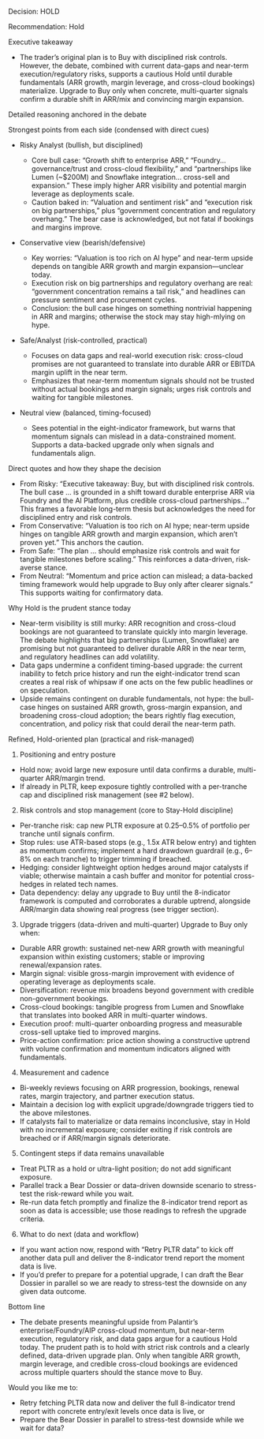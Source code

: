 Decision: HOLD

Recommendation: Hold

Executive takeaway
- The trader’s original plan is to Buy with disciplined risk controls. However, the debate, combined with current data-gaps and near-term execution/regulatory risks, supports a cautious Hold until durable fundamentals (ARR growth, margin leverage, and cross-cloud bookings) materialize. Upgrade to Buy only when concrete, multi-quarter signals confirm a durable shift in ARR/mix and convincing margin expansion.

Detailed reasoning anchored in the debate

Strongest points from each side (condensed with direct cues)

- Risky Analyst (bullish, but disciplined)
  - Core bull case: “Growth shift to enterprise ARR,” “Foundry… governance/trust and cross-cloud flexibility,” and “partnerships like Lumen (~$200M) and Snowflake integration… cross-sell and expansion.” These imply higher ARR visibility and potential margin leverage as deployments scale.
  - Caution baked in: “Valuation and sentiment risk” and “execution risk on big partnerships,” plus “government concentration and regulatory overhang.” The bear case is acknowledged, but not fatal if bookings and margins improve.

- Conservative view (bearish/defensive)
  - Key worries: “Valuation is too rich on AI hype” and near-term upside depends on tangible ARR growth and margin expansion—unclear today.
  - Execution risk on big partnerships and regulatory overhang are real: “government concentration remains a tail risk,” and headlines can pressure sentiment and procurement cycles.
  - Conclusion: the bull case hinges on something nontrivial happening in ARR and margins; otherwise the stock may stay high-mlying on hype.

- Safe/Analyst (risk-controlled, practical)
  - Focuses on data gaps and real-world execution risk: cross-cloud promises are not guaranteed to translate into durable ARR or EBITDA margin uplift in the near term.
  - Emphasizes that near-term momentum signals should not be trusted without actual bookings and margin signals; urges risk controls and waiting for tangible milestones.

- Neutral view (balanced, timing-focused)
  - Sees potential in the eight-indicator framework, but warns that momentum signals can mislead in a data-constrained moment. Supports a data-backed upgrade only when signals and fundamentals align.

Direct quotes and how they shape the decision
- From Risky: “Executive takeaway: Buy, but with disciplined risk controls. The bull case … is grounded in a shift toward durable enterprise ARR via Foundry and the AI Platform, plus credible cross-cloud partnerships…” This frames a favorable long-term thesis but acknowledges the need for disciplined entry and risk controls.
- From Conservative: “Valuation is too rich on AI hype; near-term upside hinges on tangible ARR growth and margin expansion, which aren’t proven yet.” This anchors the caution.
- From Safe: “The plan … should emphasize risk controls and wait for tangible milestones before scaling.” This reinforces a data-driven, risk-averse stance.
- From Neutral: “Momentum and price action can mislead; a data-backed timing framework would help upgrade to Buy only after clearer signals.” This supports waiting for confirmatory data.

Why Hold is the prudent stance today
- Near-term visibility is still murky: ARR recognition and cross-cloud bookings are not guaranteed to translate quickly into margin leverage. The debate highlights that big partnerships (Lumen, Snowflake) are promising but not guaranteed to deliver durable ARR in the near term, and regulatory headlines can add volatility.
- Data gaps undermine a confident timing-based upgrade: the current inability to fetch price history and run the eight-indicator trend scan creates a real risk of whipsaw if one acts on the few public headlines or on speculation.
- Upside remains contingent on durable fundamentals, not hype: the bull-case hinges on sustained ARR growth, gross-margin expansion, and broadening cross-cloud adoption; the bears rightly flag execution, concentration, and policy risk that could derail the near-term path.

Refined, Hold-oriented plan (practical and risk-managed)

1) Positioning and entry posture
- Hold now; avoid large new exposure until data confirms a durable, multi-quarter ARR/margin trend.
- If already in PLTR, keep exposure tightly controlled with a per-tranche cap and disciplined risk management (see #2 below).

2) Risk controls and stop management (core to Stay-Hold discipline)
- Per-tranche risk: cap new PLTR exposure at 0.25–0.5% of portfolio per tranche until signals confirm.
- Stop rules: use ATR-based stops (e.g., 1.5x ATR below entry) and tighten as momentum confirms; implement a hard drawdown guardrail (e.g., 6–8% on each tranche) to trigger trimming if breached.
- Hedging: consider lightweight option hedges around major catalysts if viable; otherwise maintain a cash buffer and monitor for potential cross-hedges in related tech names.
- Data dependency: delay any upgrade to Buy until the 8-indicator framework is computed and corroborates a durable uptrend, alongside ARR/margin data showing real progress (see trigger section).

3) Upgrade triggers (data-driven and multi-quarter)
Upgrade to Buy only when:
- Durable ARR growth: sustained net-new ARR growth with meaningful expansion within existing customers; stable or improving renewal/expansion rates.
- Margin signal: visible gross-margin improvement with evidence of operating leverage as deployments scale.
- Diversification: revenue mix broadens beyond government with credible non-government bookings.
- Cross-cloud bookings: tangible progress from Lumen and Snowflake that translates into booked ARR in multi-quarter windows.
- Execution proof: multi-quarter onboarding progress and measurable cross-sell uptake tied to improved margins.
- Price-action confirmation: price action showing a constructive uptrend with volume confirmation and momentum indicators aligned with fundamentals.

4) Measurement and cadence
- Bi-weekly reviews focusing on ARR progression, bookings, renewal rates, margin trajectory, and partner execution status.
- Maintain a decision log with explicit upgrade/downgrade triggers tied to the above milestones.
- If catalysts fail to materialize or data remains inconclusive, stay in Hold with no incremental exposure; consider exiting if risk controls are breached or if ARR/margin signals deteriorate.

5) Contingent steps if data remains unavailable
- Treat PLTR as a hold or ultra-light position; do not add significant exposure.
- Parallel track a Bear Dossier or data-driven downside scenario to stress-test the risk-reward while you wait.
- Re-run data fetch promptly and finalize the 8-indicator trend report as soon as data is accessible; use those readings to refresh the upgrade criteria.

6) What to do next (data and workflow)
- If you want action now, respond with “Retry PLTR data” to kick off another data pull and deliver the 8-indicator trend report the moment data is live.
- If you’d prefer to prepare for a potential upgrade, I can draft the Bear Dossier in parallel so we are ready to stress-test the downside on any given data outcome.

Bottom line
- The debate presents meaningful upside from Palantir’s enterprise/Foundry/AIP cross-cloud momentum, but near-term execution, regulatory risk, and data gaps argue for a cautious Hold today. The prudent path is to hold with strict risk controls and a clearly defined, data-driven upgrade plan. Only when tangible ARR growth, margin leverage, and credible cross-cloud bookings are evidenced across multiple quarters should the stance move to Buy.

Would you like me to:
- Retry fetching PLTR data now and deliver the full 8-indicator trend report with concrete entry/exit levels once data is live, or
- Prepare the Bear Dossier in parallel to stress-test downside while we wait for data?